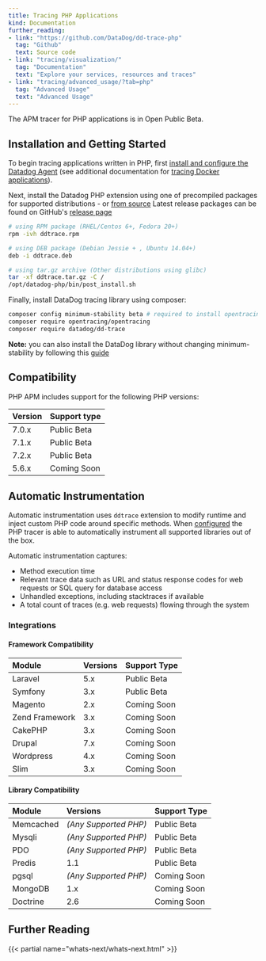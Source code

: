 ```yaml
---
title: Tracing PHP Applications
kind: Documentation
further_reading:
- link: "https://github.com/DataDog/dd-trace-php"
  tag: "Github"
  text: Source code
- link: "tracing/visualization/"
  tag: "Documentation"
  text: "Explore your services, resources and traces"
- link: "tracing/advanced_usage/?tab=php"
  tag: "Advanced Usage"
  text: "Advanced Usage"
---
```


<div class="alert alert-warning">
The APM tracer for PHP applications is in Open Public Beta.
</div>

## Installation and Getting Started

To begin tracing applications written in PHP, first [install and configure the Datadog Agent][1] (see additional documentation for [tracing Docker applications](/tracing/setup/docker/)).

Next, install the Datadog PHP extension using one of precompiled packages for supported distributions - or [from source][3]
Latest release packages can be found on GitHub's [release page][4]

```bash
# using RPM package (RHEL/Centos 6+, Fedora 20+)
rpm -ivh ddtrace.rpm

# using DEB package (Debian Jessie + , Ubuntu 14.04+)
deb -i ddtrace.deb

# using tar.gz archive (Other distributions using glibc)
tar -xf ddtrace.tar.gz -C /
/opt/datadog-php/bin/post_install.sh
```

Finally, install DataDog tracing library using composer:

```bash
composer config minimum-stability beta # required to install opentracing 1.0.0-beta5
composer require opentracing/opentracing
composer require datadog/dd-trace
```

**Note:** you can also install the DataDog library without changing minimum-stability by following this [guide][6]

## Compatibility

PHP APM includes support for the following PHP versions:

| Version | Support type |
| -----   | ------------ |
| 7.0.x   | Public Beta  |
| 7.1.x   | Public Beta  |
| 7.2.x   | Public Beta  |
| 5.6.x   | Coming Soon  |

## Automatic Instrumentation

Automatic instrumentation uses `ddtrace` extension to modify runtime and inject custom PHP code around specific methods. When [configured][5] the PHP tracer is able to automatically instrument all supported libraries out of the box.

Automatic instrumentation captures:

* Method execution time
* Relevant trace data such as URL and status response codes for web requests or SQL query for database access
* Unhandled exceptions, including stacktraces if available
* A total count of traces (e.g. web requests) flowing through the system

### Integrations

#### Framework Compatibility

| Module         | Versions    | Support Type       |
| :-----------   | :---------- | :----------------- |
| Laravel        | 5.x         | Public Beta        |
| Symfony        | 3.x         | Public Beta        |
| Magento        | 2.x         | Coming Soon        |
| Zend Framework | 3.x         | Coming Soon        |
| CakePHP        | 3.x         | Coming Soon        |
| Drupal         | 7.x         | Coming Soon        |
| Wordpress      | 4.x         | Coming Soon        |
| Slim           | 3.x         | Coming Soon        |

#### Library Compatibility

| Module        | Versions              | Support Type       |
| :------------ | :-------------------- | :----------------- |
| Memcached     | *(Any Supported PHP)* | Public Beta        |
| Mysqli        | *(Any Supported PHP)* | Public Beta        |
| PDO           | *(Any Supported PHP)* | Public Beta        |
| Predis        | 1.1                   | Public Beta        |
| pgsql         | *(Any Supported PHP)* | Coming Soon        |
| MongoDB       | 1.x                   | Coming Soon        |
| Doctrine      | 2.6                   | Coming Soon        |

## Further Reading

{{< partial name="whats-next/whats-next.html" >}}

[1]: https://docs.datadoghq.com/tracing/setup
[2]: https://github.com/DataDog/dd-trace-php
[3]: https://github.com/DataDog/dd-trace-php/blob/master/docs/getting_started.md#compiling-and-installing-the-extension-manually
[4]: https://github.com/DataDog/dd-trace-rb/releases/latest
[5]: https://github.com/DataDog/dd-trace-php/blob/master/docs/getting_started.md#enabling-tracing
[6]: https://github.com/DataDog/dd-trace-php/blob/master/docs/getting_started.md#alternative-install-datadogdd-trace-package-without-changing-minimum-stability
